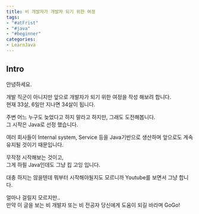 ```yaml
---
title: 비 개발자가 개발자 되기 위한 여정
tags:
- "#atFrist"
- "#java"
- "#beginner"
categories:
- LearnJava
---
```


## Intro
안녕하세요. 

개발 직군이 아니지만 앞으로 개발자가 되기 위한 여정을 작성 해보려 합니다. <br/>
현재 33살, 6일만 지나면 34살이 됩니다. 

주변 어느 누구도 늦었다고 하지 말라고 하지만, 그래도 도전해봅니다. <br/>
그 시작은 Java로 선정 했습니다. 

여러 회사들이 Internal system, Service 등을 Java기반으로 생산하며 앞으로도 계속 유지될 것이기 때문입니다.  

무작정 시작해보는 것이고, <br/>
그게 하필 Java인데도 그냥 킵 고잉 입니다. 

대충 하지는 않을텐데 뭐부터 시작해야될지도 모르니까 Youtube를 보면서 그냥 합니다. 

얼마나 걸릴지 모르지만..<br/>
만약 이 글을 보는 비 개발자 또는 비 전공자 당신에게 도움이 되길 바라며 GoGo!
